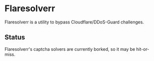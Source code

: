 # Flaresolverr

Flaresolverr is a utility to bypass Cloudflare/DDoS-Guard challenges.

## Status

Flaresolverr's captcha solvers are currently borked, so it may be hit-or-miss.
